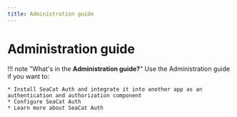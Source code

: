 ```yaml
---
title: Administration guide
---
```


# Administration guide

!!! note "What's in the **Administration guide?**"
    Use the Administration guide if you want to:

    * Install SeaCat Auth and integrate it into another app as an authentication and authorization component
    * Configure SeaCat Auth
    * Learn more about SeaCat Auth